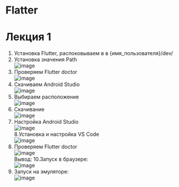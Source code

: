 # Flatter
# Лекция 1
1. Установка Flutter, распоковываем в в {имя_пользователя}/dev/<br>
2. Установка значения Path<br>
![image](https://github.com/user-attachments/assets/f7ae914a-9704-4372-bfa0-a35cb89bb116)<br>
3. Проверяем Flutter doctor<br>
![image](https://github.com/user-attachments/assets/6e43d066-10da-4202-b756-14f0e0af14eb)<br>
4. Скачиваем Android Studio<br>
![image](https://github.com/user-attachments/assets/db6075b5-8fd3-4d7f-a8ac-2f54bc5502ba)<br>
5. Выбираем расположение<br>
![image](https://github.com/user-attachments/assets/7fea0b36-ffb9-4875-b526-0bf4ee284605)<br>
6. Скачивание<br>
![image](https://github.com/user-attachments/assets/c9f98930-8db1-452c-9374-c5a0945d2c29)<br>
7. Настройка Android Studio<br>
![image](https://github.com/user-attachments/assets/7f44a843-d87a-400e-82d4-08b6c360552d)<br>
8.Установка и настройка VS Code<br>
![image](https://github.com/user-attachments/assets/81af538d-56c2-4d84-b151-fdecbf3a766c)<br>
9. Проверяем Flutter doctor<br>
![image](https://github.com/user-attachments/assets/d1720880-ab89-4eb2-b034-5f50d934cb99)<br>
Вывод:
10.Запуск в браузере:<br>
![image](https://github.com/user-attachments/assets/1205aa4f-07f7-48c6-b116-e19ec1d2453c)<br>
11. Запуск на эмуляторе:<br>
![image](https://github.com/user-attachments/assets/470657a1-b903-40a0-b355-1767abda7532)<br>







